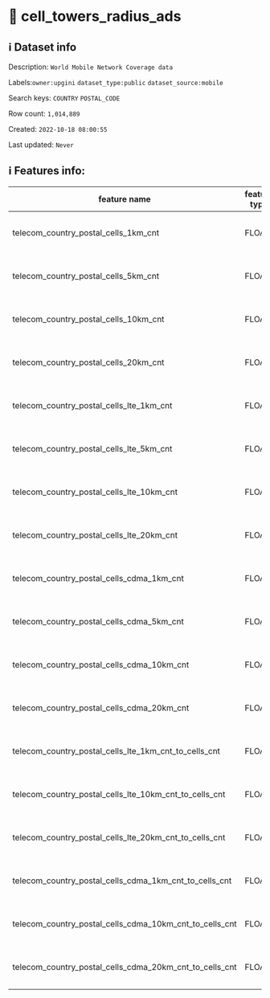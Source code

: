 # 📖 cell_towers_radius_ads 
## ℹ️ Dataset info 
Description: `World Mobile Network Coverage data` 

Labels:`owner:upgini` `dataset_type:public` `dataset_source:mobile` 

Search keys: `COUNTRY` `POSTAL_CODE`

Row count: `1,014,889`

Created: `2022-10-18 08:00:55` 

Last updated: `Never` 

## ℹ️ Features info:
|feature name|feature type|descrition|
|---|---|---|
|telecom_country_postal_cells_1km_cnt|FLOAT|Number of cells in 1 km radius|
|telecom_country_postal_cells_5km_cnt|FLOAT|Number of cells in 5 km radius|
|telecom_country_postal_cells_10km_cnt|FLOAT|Number of cells in 10 km radius|
|telecom_country_postal_cells_20km_cnt|FLOAT|Number of cells in 20 km radius|
|telecom_country_postal_cells_lte_1km_cnt|FLOAT|Number of LTE cells in 1 km radius|
|telecom_country_postal_cells_lte_5km_cnt|FLOAT|Number of LTE cells in 5 km radius|
|telecom_country_postal_cells_lte_10km_cnt|FLOAT|Number of LTE cells in 10 km radius|
|telecom_country_postal_cells_lte_20km_cnt|FLOAT|Number of LTE cells in 20 km radius|
|telecom_country_postal_cells_cdma_1km_cnt|FLOAT|Number of CDMA cells in 1 km radius|
|telecom_country_postal_cells_cdma_5km_cnt|FLOAT|Number of CDMA cells in 5 km radius|
|telecom_country_postal_cells_cdma_10km_cnt|FLOAT|Number of CDMA cells in 10 km radius|
|telecom_country_postal_cells_cdma_20km_cnt|FLOAT|Number of CDMA cells in 20 km radius|
|telecom_country_postal_cells_lte_1km_cnt_to_cells_cnt|FLOAT|Percent of LTE cells in 1 km radius|
|telecom_country_postal_cells_lte_10km_cnt_to_cells_cnt|FLOAT|Percent of LTE cells in 10 km radius|
|telecom_country_postal_cells_lte_20km_cnt_to_cells_cnt|FLOAT|Percent of LTE cells in 20 km radius|
|telecom_country_postal_cells_cdma_1km_cnt_to_cells_cnt|FLOAT|Percent of CDMA cells in 1 km radius|
|telecom_country_postal_cells_cdma_10km_cnt_to_cells_cnt|FLOAT|Percent of CDMA cells in 10 km radius|
|telecom_country_postal_cells_cdma_20km_cnt_to_cells_cnt|FLOAT|Percent of CDMA cells in 20 km radius|
